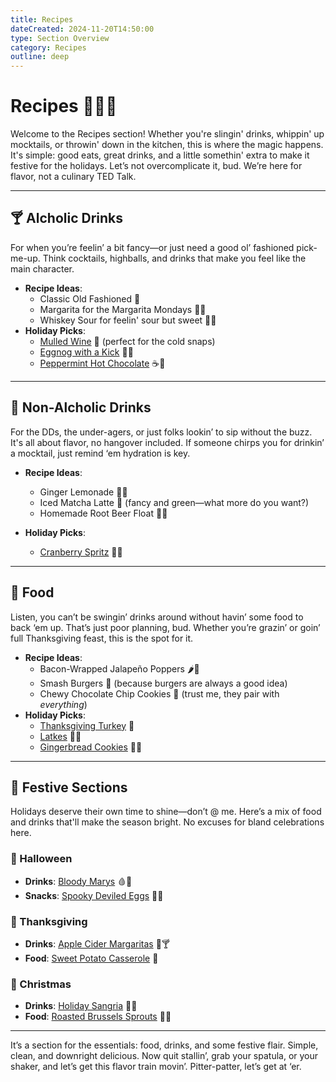 ```yaml
---
title: Recipes
dateCreated: 2024-11-20T14:50:00
type: Section Overview
category: Recipes
outline: deep
---
```


# Recipes 🎉🍹🍔

Welcome to the Recipes section! Whether you're slingin' drinks, whippin' up mocktails, or throwin' down in the kitchen, this is where the magic happens. It's simple: good eats, great drinks, and a little somethin' extra to make it festive for the holidays. Let’s not overcomplicate it, bud. We’re here for flavor, not a culinary TED Talk.

---

## 🍸 Alcholic Drinks  
For when you’re feelin’ a bit fancy—or just need a good ol’ fashioned pick-me-up. Think cocktails, highballs, and drinks that make you feel like the main character.

- **Recipe Ideas**:
    - Classic Old Fashioned 🥃     
    - Margarita for the Margarita Mondays 🌵🍋  
    - Whiskey Sour for feelin' sour but sweet 🤷‍♂️
- **Holiday Picks**:  
    - [Mulled Wine](https://www.foodnetwork.com/recipes/mulled-wine-recipe-1947756) 🍷 (perfect for the cold snaps)  
    - [Eggnog with a Kick](https://www.allrecipes.com/recipe/20410/traditional-eggnog/) 🥚🎄  
    - [Peppermint Hot Chocolate](https://www.delish.com/cooking/recipe-ideas/a29816922/peppermint-hot-chocolate-recipe/) ☕🍬  

---

## 🧃 Non-Alcholic Drinks  
For the DDs, the under-agers, or just folks lookin’ to sip without the buzz. It's all about flavor, no hangover included. If someone chirps you for drinkin’ a mocktail, just remind ‘em hydration is key.

- **Recipe Ideas**:
  - Ginger Lemonade 🍋🍯  
  - Iced Matcha Latte 🍵 (fancy and green—what more do you want?)  
  - Homemade Root Beer Float 🍨🧋  
- **Holiday Picks**:  

  - [Cranberry Spritz](https://www.acouplecooks.com/cranberry-mocktail/) 🍹✨  

---

## 🍔 Food  
Listen, you can’t be swingin’ drinks around without havin’ some food to back ‘em up. That’s just poor planning, bud. Whether you’re grazin’ or goin’ full Thanksgiving feast, this is the spot for it.

- **Recipe Ideas**:
  - Bacon-Wrapped Jalapeño Poppers 🌶️🥓  
  - Smash Burgers 🍔 (because burgers are always a good idea)  
  - Chewy Chocolate Chip Cookies 🍪 (trust me, they pair with *everything*)  
- **Holiday Picks**:  
  - [Thanksgiving Turkey](https://www.foodnetwork.com/recipes/alton-brown/good-eats-roast-turkey-recipe-1952541) 🦃  
  - [Latkes](https://toriavey.com/toris-kitchen/hanukkah-latkes/) 🥔✨  
  - [Gingerbread Cookies](https://sallysbakingaddiction.com/best-gingerbread-cookies/) 🎄🎁  

---

## 🎁 Festive Sections  
Holidays deserve their own time to shine—don’t @ me. Here’s a mix of food and drinks that'll make the season bright. No excuses for bland celebrations here.

### 🎃 Halloween
- **Drinks**: [Bloody Marys](https://www.delish.com/cooking/recipe-ideas/a32805388/bloody-mary-recipe/) 🩸🍹  
- **Snacks**: [Spooky Deviled Eggs](https://www.foodnetwork.com/recipes/spooky-deviled-eggs-recipe-1951235) 🥚👻  

### 🦃 Thanksgiving
- **Drinks**: [Apple Cider Margaritas](https://www.delish.com/cooking/recipe-ideas/a28228566/apple-cider-margaritas-recipe/) 🍎🍸  
- **Food**: [Sweet Potato Casserole](https://www.foodnetwork.com/recipes/sweet-potato-casserole-recipe-2013005) 🍠  

### 🎄 Christmas
- **Drinks**: [Holiday Sangria](https://www.acouplecooks.com/holiday-sangria/) 🍷✨  
- **Food**: [Roasted Brussels Sprouts](https://www.delish.com/cooking/recipe-ideas/a24570072/oven-roasted-brussels-sprouts-recipe/) 🥦🎁  

---

It’s a section for the essentials: food, drinks, and some festive flair. Simple, clean, and downright delicious. Now quit stallin’, grab your spatula, or your shaker, and let’s get this flavor train movin’. Pitter-patter, let’s get at ‘er. 
